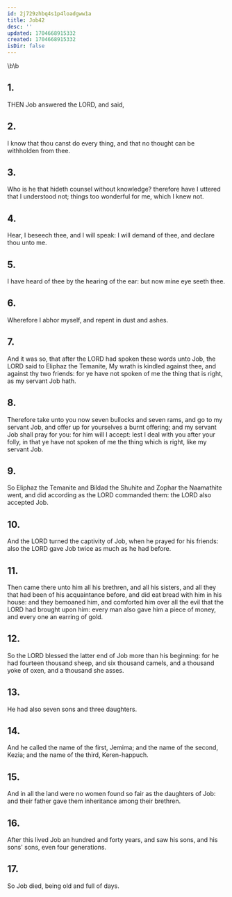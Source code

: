 ```yaml
---
id: 2j729zhbq4s1p4loadgww1a
title: Job42
desc: ''
updated: 1704668915332
created: 1704668915332
isDir: false
---
```

\b\b
## 1.
THEN Job answered the LORD, and said,
## 2.
I know that thou canst do every thing, and that no thought can be withholden from thee.
## 3.
Who is he that hideth counsel without knowledge?  therefore have I uttered that I understood not; things too wonderful for me, which I knew not.
## 4.
Hear, I beseech thee, and I will speak: I will demand of thee, and declare thou unto me.
## 5.
I have heard of thee by the hearing of the ear: but now mine eye seeth thee.
## 6.
Wherefore I abhor myself, and repent in dust and ashes.
## 7.
And it was so, that after the LORD had spoken these words unto Job, the LORD said to Eliphaz the Temanite, My wrath is kindled against thee, and against thy two friends: for ye have not spoken of me the thing that is right, as my servant Job hath.
## 8.
Therefore take unto you now seven bullocks and seven rams, and go to my servant Job, and offer up for yourselves a burnt offering; and my servant Job shall pray for you: for him will I accept: lest I deal with you after your folly, in that ye have not spoken of me the thing which is right, like my servant Job.
## 9.
So Eliphaz the Temanite and Bildad the Shuhite and Zophar the Naamathite went, and did according as the LORD commanded them: the LORD also accepted Job.
## 10.
And the LORD turned the captivity of Job, when he prayed for his friends: also the LORD gave Job twice as much as he had before.
## 11.
Then came there unto him all his brethren, and all his sisters, and all they that had been of his acquaintance before, and did eat bread with him in his house: and they bemoaned him, and comforted him over all the evil that the LORD had brought upon him: every man also gave him a piece of money, and every one an earring of gold.
## 12.
So the LORD blessed the latter end of Job more than his beginning: for he had fourteen thousand sheep, and six thousand camels, and a thousand yoke of oxen, and a thousand she asses.
## 13.
He had also seven sons and three daughters.
## 14.
And he called the name of the first, Jemima; and the name of the second, Kezia; and the name of the third, Keren-happuch.
## 15.
And in all the land were no women found so fair as the daughters of Job: and their father gave them inheritance among their brethren.
## 16.
After this lived Job an hundred and forty years, and saw his sons, and his sons' sons, even four generations.
## 17.
So Job died, being old and full of days.
